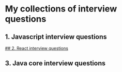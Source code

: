 # My collections of interview questions

## 1. Javascript interview questions
[## 2. React interview questions](https://github.com/jimmy706/Interview-questions/tree/master/React)
## 3. Java core interview questions
